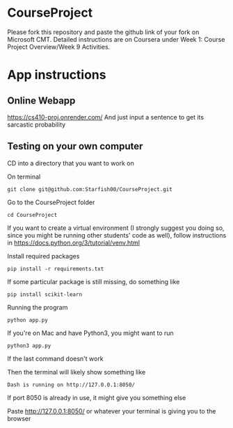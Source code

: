 # CourseProject

Please fork this repository and paste the github link of your fork on Microsoft CMT. Detailed instructions are on Coursera under Week 1: Course Project Overview/Week 9 Activities.

# App instructions

## Online Webapp

https://cs410-proj.onrender.com/ And just input a sentence to get its sarcastic probability

## Testing on your own computer

CD into a directory that you want to work on

On terminal
```
git clone git@github.com:Starfish00/CourseProject.git
```

Go to the CourseProject folder

```
cd CourseProject
```

If you want to create a virtual environment (I strongly suggest you doing so, since you might be running other students' code as well), follow instructions in https://docs.python.org/3/tutorial/venv.html

Install required packages

```
pip install -r requirements.txt
```

If some particular package is still missing, do something like

```
pip install scikit-learn
```

Running the program
```
python app.py
```

If you're on Mac and have Python3, you might want to run
```
python3 app.py
```

If the last command doesn't work

Then the terminal will likely show something like
```
Dash is running on http://127.0.0.1:8050/
```
If port 8050 is already in use, it might give you something else

Paste http://127.0.0.1:8050/ or whatever your terminal is giving you to the browser




